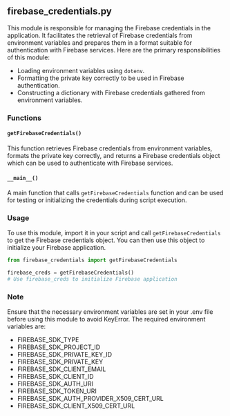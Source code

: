 ## firebase_credentials.py

This module is responsible for managing the Firebase credentials in the application. It facilitates the retrieval of Firebase credentials from environment variables and prepares them in a format suitable for authentication with Firebase services. Here are the primary responsibilities of this module:

- Loading environment variables using `dotenv`.
- Formatting the private key correctly to be used in Firebase authentication.
- Constructing a dictionary with Firebase credentials gathered from environment variables.

### Functions

#### `getFirebaseCredentials()`
This function retrieves Firebase credentials from environment variables, formats the private key correctly, and returns a Firebase credentials object which can be used to authenticate with Firebase services.

#### `__main__()`
A main function that calls `getFirebaseCredentials` function and can be used for testing or initializing the credentials during script execution.

### Usage

To use this module, import it in your script and call `getFirebaseCredentials` to get the Firebase credentials object. You can then use this object to initialize your Firebase application.

```python
from firebase_credentials import getFirebaseCredentials

firebase_creds = getFirebaseCredentials()
# Use firebase_creds to initialize Firebase application
```

### Note
Ensure that the necessary environment variables are set in your .env file before using this module to avoid KeyError. The required environment variables are:

- FIREBASE_SDK_TYPE
- FIREBASE_SDK_PROJECT_ID
- FIREBASE_SDK_PRIVATE_KEY_ID
- FIREBASE_SDK_PRIVATE_KEY
- FIREBASE_SDK_CLIENT_EMAIL
- FIREBASE_SDK_CLIENT_ID
- FIREBASE_SDK_AUTH_URI
- FIREBASE_SDK_TOKEN_URI
- FIREBASE_SDK_AUTH_PROVIDER_X509_CERT_URL
- FIREBASE_SDK_CLIENT_X509_CERT_URL